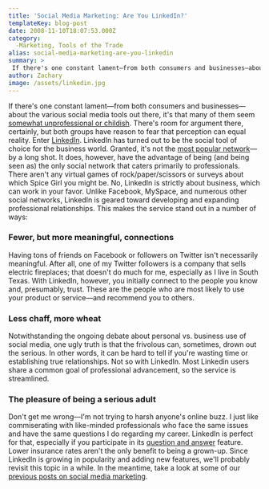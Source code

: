 ```yaml
---
title: 'Social Media Marketing: Are You LinkedIn?'
templateKey: blog-post
date: 2008-11-10T18:07:53.000Z
category: 
  -Marketing, Tools of the Trade
alias: social-media-marketing-are-you-linkedin
summary: > 
 If there's one constant lament—from both consumers and businesses—about the various social media tools out there, it's that many of them seem somewhat unprofessional or childish. There's room for argument there, certainly, but both groups have reason to fear that perception can equal reality. Enter LinkedIn.
author: Zachary
image: /assets/linkedin.jpg
---
```


If there's one constant lament—from both consumers and businesses—about the various social media tools out there, it's that many of them seem [somewhat unprofessional or childish](http://www.wired.com/culture/lifestyle/news/2008/07/portfolio_0718). There's room for argument there, certainly, but both groups have reason to fear that perception can equal reality. Enter [LinkedIn](https://www.linkedin.com). LinkedIn has turned out to be the social tool of choice for the business world. Granted, it's not the [most popular network](http://www.adweek.com/socialtimes/intriguing-trends-in-social-networking-growth-during-1h-2008/212638?red=if)—by a long shot. It does, however, have the advantage of being (and being seen as) the only social network that caters primarily to professionals. There aren't any virtual games of rock/paper/scissors or surveys about which Spice Girl you might be. No, LinkedIn is strictly about business, which can work in your favor. Unlike Facebook, MySpace, and numerous other social networks, LinkedIn is geared toward developing and expanding professional relationships. This makes the service stand out in a number of ways:

### Fewer, but more meaningful, connections

Having tons of friends on Facebook or followers on Twitter isn't necessarily meaningful. After all, one of my Twitter followers is a company that sells electric fireplaces; that doesn't do much for me, especially as I live in South Texas. With LinkedIn, however, you initially connect to the people you know and, presumably, trust. These are the people who are most likely to use your product or service—and recommend you to others.

### Less chaff, more wheat

Notwithstanding the ongoing debate about personal vs. business use of social media, one ugly truth is that the frivolous can, sometimes, drown out the serious. In other words, it can be hard to tell if you're wasting time or establishing true relationships. Not so with LinkedIn. Most Linkedin users share a common goal of professional advancement, so the service is streamlined.

### The pleasure of being a serious adult

Don't get me wrong—I'm not trying to harsh anyone's online buzz. I just like commiserating with like-minded professionals who face the same issues and have the same questions I do regarding my career. LinkedIn is perfect for that, especially if you participate in its [question and answer](http://help.linkedin.com/app/answers/detail/a_id/35227) feature. Lower insurance rates aren't the only benefit to being a grown-up. Since LinkedIn is growing in popularity and adding new features, we'll probably revisit this topic in a while. In the meantime, take a look at some of our [previous posts on social media marketing](/2008/09/02/social-media-series-a-primer-on-twitter).